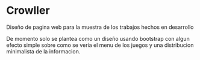 # Crowller
Diseño de pagina web para la muestra de los trabajos hechos en desarrollo

De momento solo se plantea como un diseño usando bootstrap con algun efecto simple sobre como se veria el menu de los juegos y una distribucion minimalista de la informacion.
